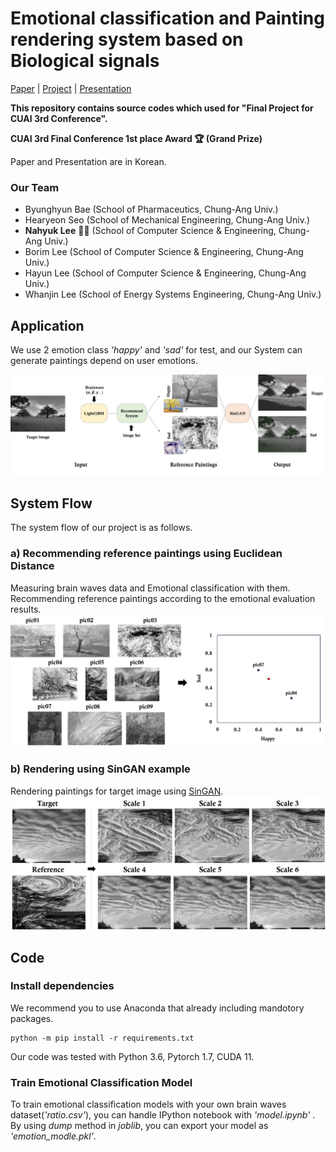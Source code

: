 
# Emotional classification and Painting rendering system based on Biological signals

[Paper](https://drive.google.com/file/d/10U2h2FI7Werj9rdcbjAglw2g9R5F3Yvl/view?usp=sharing) | [Project](https://drive.google.com/file/d/1KKKzKKXDGYLnVxo6IKglSMEkLFIPi1No/view?usp=sharing) | [Presentation](https://drive.google.com/file/d/1vdqw6_wS0JVksHec_CEPYjCppfYjO90Z/view?usp=sharing)

**This repository contains source codes which used for "Final Project for CUAI 3rd Conference".**

**CUAI 3rd Final Conference 1st place Award 🏆 (Grand Prize)**

Paper and Presentation are in Korean.

### Our Team 
 - Byunghyun Bae (School of Pharmaceutics, Chung-Ang Univ.)
 - Hearyeon Seo (School of Mechanical Engineering, Chung-Ang Univ.)
 - **Nahyuk Lee** 🙋‍♂️ (School of Computer Science & Engineering, Chung-Ang Univ.)
 - Borim Lee (School of Computer Science & Engineering, Chung-Ang Univ.)
 - Hayun Lee (School of Computer Science & Engineering, Chung-Ang Univ.)
 - Whanjin Lee (School of Energy Systems Engineering, Chung-Ang Univ.)


## Application
We use 2 emotion class *'happy'* and *'sad'* for test, and our System can generate paintings depend on user emotions.

![](imgs/application.jpg)

## System Flow
The system flow of our project is as follows. 

### a) Recommending reference paintings using Euclidean Distance
Measuring brain waves data and Emotional classification with them. Recommending reference paintings according to the emotional evaluation results.
![](imgs/recommending.jpg)

### b) Rendering using SinGAN example
Rendering paintings for target image using [SinGAN](https://github.com/NahyukLEE/SinGAN).
![](imgs/rendering.jpg)

## Code

### Install dependencies
We recommend you to use Anaconda that already including mandotory packages. 
```
python -m pip install -r requirements.txt
```
Our code was tested with Python 3.6, Pytorch 1.7, CUDA 11.

### Train Emotional Classification Model
To train emotional classification models with your own brain waves dataset(*'ratio.csv'*), you can handle IPython notebook with *'model.ipynb'* . By using *dump* method in *joblib*, you can export your model as *'emotion_modle.pkl'*.

### 
